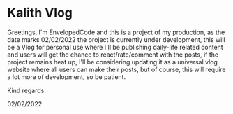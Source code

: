 # Kalith Vlog

Greetings, I'm EnvelopedCode and this is a project of my production, as the date marks 02/02/2022 the project is currently under development, 
this will be a Vlog for personal use where I'll be publishing daily-life related content and users will get the chance to react/rate/comment with the posts, 
if the project remains heat up, I'll be considering updating it as a universal vlog website where all users can make their posts, 
but of course, this will require a lot more of development, so be patient.

Kind regards.

02/02/2022
